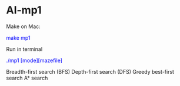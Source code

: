 # AI-mp1

Make on Mac:
<p style="color:blue">make mp1</p>

Run in terminal
<p style="color:blue">./mp1 [mode][mazefile]</p>

Breadth-first search (BFS)
Depth-first search (DFS)
Greedy best-first search
A* search
